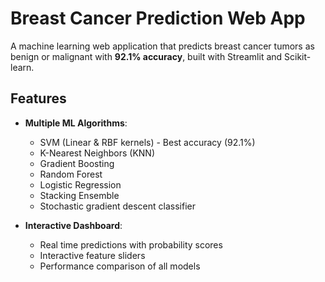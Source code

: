 # Breast Cancer Prediction Web App

A machine learning web application that predicts breast cancer tumors as benign or malignant with **92.1% accuracy**, built with Streamlit and Scikit-learn.

## Features

- **Multiple ML Algorithms**:
  - SVM (Linear & RBF kernels) - Best accuracy (92.1%)
  - K-Nearest Neighbors (KNN)
  - Gradient Boosting
  - Random Forest
  - Logistic Regression
  - Stacking Ensemble
  - Stochastic gradient descent classifier

- **Interactive Dashboard**:
  - Real time predictions with probability scores
  - Interactive feature sliders
  - Performance comparison of all models
